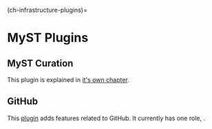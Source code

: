 (ch-infrastructure-plugins)=
# MyST Plugins

## MyST Curation

This plugin is explained in [it's own chapter](#ch-infrastructure-pathways).

## GitHub

This [plugin](https://github.com/the-turing-way/the-turing-way/blob/main/book/website/plugins/github.mjs) adds features related to GitHub.
It currently has one role, [](#ch-style-roles-github-user).
